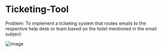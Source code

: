 # Ticketing-Tool

Problem: To implement a ticketing system that routes emails to the respective help desk or team based on the hotel mentioned in the email subject

![image](https://github.com/sures-123/Ticketing-Tool/assets/108910767/ffcdcc8e-76be-4736-8a30-4a741e3a1174)























